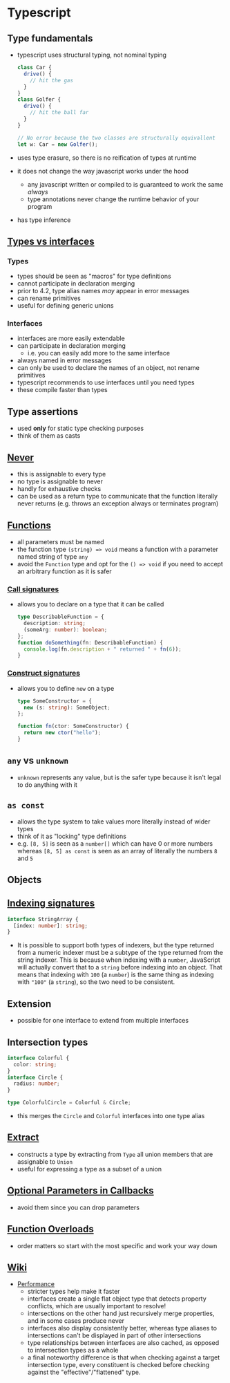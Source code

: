 # Typescript

## Type fundamentals

- typescript uses structural typing, not nominal typing

  ```ts
  class Car {
    drive() {
      // hit the gas
    }
  }
  class Golfer {
    drive() {
      // hit the ball far
    }
  }

  // No error because the two classes are structurally equivallent
  let w: Car = new Golfer();
  ```

- uses type erasure, so there is no reification of types at runtime
- it does not change the way javascript works under the hood
  - any javascript written or compiled to is guaranteed to work the same _always_
  - type annotations never change the runtime behavior of your program
- has type inference

## [Types vs interfaces](https://www.typescriptlang.org/docs/handbook/2/everyday-types.html#differences-between-type-aliases-and-interfaces)

### Types

- types should be seen as "macros" for type definitions
- cannot participate in declaration merging
- prior to 4.2, type alias names _may_ appear in error messages
- can rename primitives
- useful for defining generic unions

### Interfaces

- interfaces are more easily extendable
- can participate in declaration merging
  - i.e. you can easily add more to the same interface
- always named in error messages
- can only be used to declare the names of an object, not rename primitives
- typescript recommends to use interfaces until you need types
- these compile faster than types

## Type assertions

- used **only** for static type checking purposes
- think of them as casts

## [Never](https://www.typescriptlang.org/docs/handbook/2/narrowing.html#the-never-type)

- this is assignable to every type
- no type is assignable to never
- handly for exhaustive checks
- can be used as a return type to communicate that the function literally never returns (e.g. throws an exception always or terminates program)

## [Functions](https://www.typescriptlang.org/docs/handbook/2/functions.html)

- all parameters must be named
- the function type `(string) => void` means a function with a parameter named string of type `any`
- avoid the `Function` type and opt for the `() => void` if you need to accept an arbitrary function as it is safer

### [Call signatures](https://www.typescriptlang.org/docs/handbook/2/functions.html#call-signatures)

- allows you to declare on a type that it can be called

  ```ts
  type DescribableFunction = {
    description: string;
    (someArg: number): boolean;
  };
  function doSomething(fn: DescribableFunction) {
    console.log(fn.description + " returned " + fn(6));
  }
  ```

### [Construct signatures](https://www.typescriptlang.org/docs/handbook/2/functions.html#construct-signatures)

- allows you to define `new` on a type

  ```ts
  type SomeConstructor = {
    new (s: string): SomeObject;
  };

  function fn(ctor: SomeConstructor) {
    return new ctor("hello");
  }
  ```

## `any` vs `unknown`

- `unknown` represents any value, but is the safer type because it isn't legal to do anything with it

## `as const`

- allows the type system to take values more literally instead of wider types
- think of it as "locking" type definitions
- e.g. `[8, 5]` is seen as a `number[]` which can have 0 or more numbers whereas `[8, 5] as const` is seen as an array of literally the numbers `8` and `5`

## Objects

## [Indexing signatures](https://www.typescriptlang.org/docs/handbook/2/objects.html#index-signatures)

```ts
interface StringArray {
  [index: number]: string;
}
```

- It is possible to support both types of indexers, but the type returned from a numeric indexer must be a subtype of the type returned from the string indexer. This is because when indexing with a `number`, JavaScript will actually convert that to a `string` before indexing into an object. That means that indexing with `100` (a `number`) is the same thing as indexing with `"100"` (a `string`), so the two need to be consistent.

## Extension

- possible for one interface to extend from multiple interfaces

## Intersection types

```ts
interface Colorful {
  color: string;
}
interface Circle {
  radius: number;
}

type ColorfulCircle = Colorful & Circle;
```

- this merges the `Circle` and `Colorful` interfaces into one type alias

## [Extract](https://www.typescriptlang.org/docs/handbook/utility-types.html#extracttype-union)

- constructs a type by extracting from `Type` all union members that are assignable to `Union`
- useful for expressing a type as a subset of a union

## [Optional Parameters in Callbacks](https://www.typescriptlang.org/docs/handbook/declaration-files/do-s-and-don-ts.html#optional-parameters-in-callbacks)

- avoid them since you can drop parameters

## [Function Overloads](https://www.typescriptlang.org/docs/handbook/declaration-files/do-s-and-don-ts.html#function-overloads)

- order matters so start with the most specific and work your way down

## [Wiki](https://github.com/microsoft/TypeScript/wiki)

- [Performance](https://github.com/microsoft/TypeScript/wiki/Performance)
  - stricter types help make it faster
  - interfaces create a single flat object type that detects property conflicts, which are usually important to resolve!
  - intersections on the other hand just recursively merge properties, and in some cases produce never
  - interfaces also display consistently better, whereas type aliases to intersections can't be displayed in part of other intersections
  - type relationships between interfaces are also cached, as opposed to intersection types as a whole
  - a final noteworthy difference is that when checking against a target intersection type, every constituent is checked before checking against the "effective"/"flattened" type.
